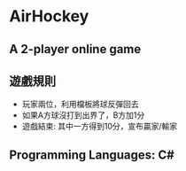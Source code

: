 # AirHockey
## A 2-player online game

## 遊戲規則
 - 玩家兩位，利用檔板將球反彈回去
 - 如果A方球沒打到出界了，B方加1分
 - 遊戲結束: 其中一方得到10分，宣布贏家/輸家

## Programming Languages: C#

